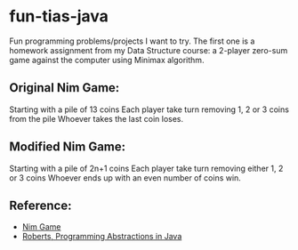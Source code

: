 # fun-tias-java
Fun programming problems/projects I want to try.
The first one is a homework assignment from my Data Structure course: a 2-player zero-sum game against the computer using Minimax algorithm. 
## Original Nim Game:
Starting with a pile of 13 coins
Each player take turn removing 1, 2 or 3 coins from the pile
Whoever takes the last coin loses.
## Modified Nim Game:
Starting with a pile of 2n+1 coins
Each player take turn removing either 1, 2 or 3 coins
Whoever ends up with an even number of coins win. 
## Reference:
+ [Nim Game](https://en.wikipedia.org/wiki/Nim)
+ [Roberts, Programming Abstractions in Java](https://cs.stanford.edu/people/eroberts/books/ProgrammingAbstractionsInJava/index.html)


